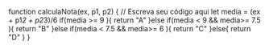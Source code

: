 function calculaNota(ex, p1, p2) {
  // Escreva seu código aqui
  let media = (ex + p1*2 + p2*3)/6
  if(media >= 9 ){
    return "A"
  }else if(media < 9 && media>= 7.5 ){
    return "B"
  }else if(media < 7.5 && media>= 6 ){
    return "C"
  }else{
    return "D"
  }
  }